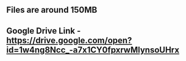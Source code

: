 ## Files are around 150MB

## Google Drive Link - https://drive.google.com/open?id=1w4ng8Ncc_-a7x1CY0fpxrwMlynsoUHrx
